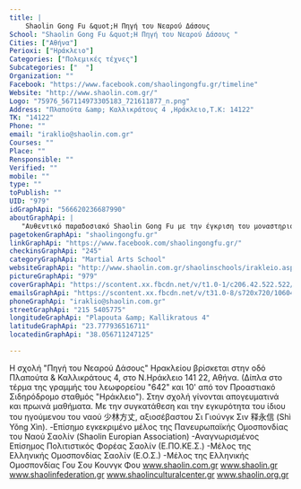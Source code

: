 ```yaml
---
title: |
    Shaolin Gong Fu &quot;Η Πηγή του Νεαρού Δάσους 
School: "Shaolin Gong Fu &quot;Η Πηγή του Νεαρού Δάσους "
Cities: ["Αθήνα"]
Perioxi: ["Ηράκλειο"]
Categories: ["Πολεμικές τέχνες"]
Subcategories: ["  "]
Organization: ""
Facebook: "https://www.facebook.com/shaolingongfu.gr/timeline"
Website: "http://www.shaolin.com.gr/"
Logo: "75976_567114973305183_721611877_n.png"
Address: "Πλαπούτα &amp; Καλλικράτους 4 ,Ηράκλειο,Τ.Κ: 14122"
TK: "14122"
Phone: ""
email: "iraklio@shaolin.com.gr"
Courses: ""
Place: ""
Rensponsible: ""
Verified: ""
mobile: ""
type: ""
toPublish: ""
UID: "979"
idGraphApi: "566620236687990"
aboutGraphApi: | 
   "Αυθεντικό παραδοσιακό Shaolin Gong Fu με την έγκριση του μοναστηριού Σαολίν."
pagetokenGraphApi: "shaolingongfu.gr"
linkGraphApi: "https://www.facebook.com/shaolingongfu.gr/"
checkinsGraphApi: "245"
categoryGraphApi: "Martial Arts School"
websiteGraphApi: "http://www.shaolin.com.gr/shaolinschools/irakleio.aspx"
pictureGraphApi: "979"
coverGraphApi: "https://scontent.xx.fbcdn.net/v/t1.0-1/c206.42.522.522/s50x50/75976_567114973305183_721611877_n.png?oh=82178b5787d6f6b63cedfc5623bde00b&amp;oe=5B46CC34"
emailsGraphApi: "https://scontent.xx.fbcdn.net/v/t31.0-8/s720x720/10604044_939821006034576_845329747788708498_o.jpg?oh=b78a15f108a405b60163403a9a9faf3a&amp;oe=5B3E6F3E"
phoneGraphApi: "iraklio@shaolin.com.gr"
streetGraphApi: "215 5405775"
longitudeGraphApi: "Plapouta &amp; Kallikratous 4"
latitudeGraphApi: "23.777936516711"
locatedinGraphApi: "38.056711247125"

---
```


Η σχολή &quot;Πηγή του Νεαρού Δάσους&quot; Ηρακλείου βρίσκεται στην οδό Πλαπούτα &amp; Καλλικράτους 4, στο Ν.Ηράκλειο 141 22, Αθήνα. (Δίπλα στο τέρμα της γραμμής του λεωφορείου &quot;642&quot; και 10&#39; από τον Προαστιακό Σιδηρόδρομο σταθμός &quot;Ηράκλειο&quot;). Στην σχολή γίνονται απογευματινά και πρωινά μαθήματα. Mε την συγκατάθεση και την εγκυρότητα του ίδιου του ηγούμενου του ναού 少林方丈, αξιοσέβαστου Σι Γιούνγκ Σιν 释永信 (Shì Yǒng Xìn). -Επίσημο εγκεκριμένο μέλος της Πανευρωπαϊκής Ομοσπονδίας του Ναού Σαολίν (Shaolin Europian Association) -Αναγνωρισμένος Επίσημος Πολιτιστικός Φορέας Σαολίν (Ε.ΠΟ.ΚΕ.Σ.) -Μέλος της Ελληνικής Ομοσπονδίας Σαολίν (Ε.Ο.Σ.) -Μέλος της Ελληνικής Ομοσπονδίας Γου Σου Κουνγκ Φου www.shaolin.com.gr www.shaolin.gr www.shaolinfederation.gr www.shaolinculturalcenter.gr www.shaolin.org.gr

